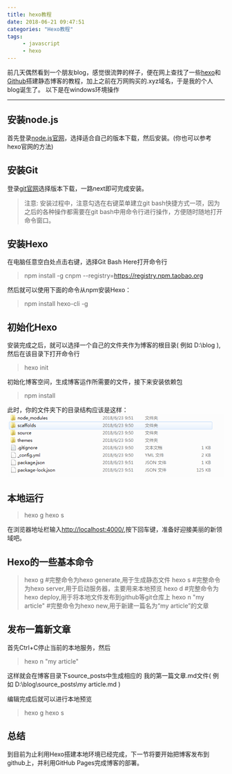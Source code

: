 ```yaml
---
title: hexo教程
date: 2018-06-21 09:47:51
categories: "Hexo教程" 
tags: 
     - javascript
     - hexo
---
```


前几天偶然看到一个朋友blog，感觉很流弊的样子，便在网上查找了一些[hexo][1]和[Github][2]搭建静态博客的教程，加上之前在万网购买的.xyz域名，于是我的个人blog诞生了。
以下是在windows环境操作

-----------------

<!-- more -->

## 安装node.js

首先登录[node.js官网][3]，选择适合自己的版本下载，然后安装。(你也可以参考hexo官网的方法)


## 安装Git

登录[git官网][4]选择版本下载，一路next即可完成安装。
> 注意: 安装过程中，注意勾选在右键菜单建立git bash快捷方式一项，因为之后的各种操作都需要在git bash中用命令行进行操作，方便随时随地打开命令窗口。


## 安装Hexo

在电脑任意空白处点击右键，选择Git Bash Here打开命令行
> npm install -g cnpm --registry=https://registry.npm.taobao.org

然后就可以使用下面的命令从npm安装Hexo：
> npm install hexo-cli -g


## 初始化Hexo
安装完成之后，就可以选择一个自己的文件夹作为博客的根目录( 例如 D:\blog ),然后在该目录下打开命令行
> hexo init

初始化博客空间，生成博客运作所需要的文件，接下来安装依赖包
> npm install

此时，你的文件夹下的目录结构应该是这样：
![](/images/hexo_init.png)

## 本地运行
> hexo g
> hexo s

在浏览器地址栏输入[http://localhost:4000/][5],按下回车键，准备好迎接美丽的新领域吧。


## Hexo的一些基本命令
> hexo g #完整命令为hexo generate,用于生成静态文件
> hexo s #完整命令为hexo server,用于启动服务器，主要用来本地预览
> hexo d #完整命令为hexo deploy,用于将本地文件发布到github等git仓库上
> hexo n "my article" #完整命令为hexo new,用于新建一篇名为“my article”的文章


## 发布一篇新文章

首先Ctrl+C停止当前的本地服务，然后
>hexo n "my article"

这样就会在博客目录下source\_posts中生成相应的 我的第一篇文章.md文件( 例如 D:\blog\source\_posts\my article.md )

编辑完成后就可以进行本地预览
> hexo g
> hexo s

## 总结

到目前为止利用Hexo搭建本地环境已经完成，下一节将要开始把博客发布到github上，并利用GitHub Pages完成博客的部署。

[1]: https://hexo.io/
[2]: https://github.com/
[3]: https://nodejs.org/en/
[4]: https://git-scm.com/
[5]: http://localhost:4000/
